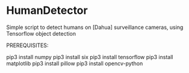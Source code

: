 # HumanDetector
Simple script to detect humans on [Dahua] surveillance cameras, using Tensorflow object detection 

PREREQUISITES:

pip3 install numpy
pip3 install six
pip3 install tensorflow
pip3 install matplotlib
pip3 install pillow
pip3 install opencv-python
